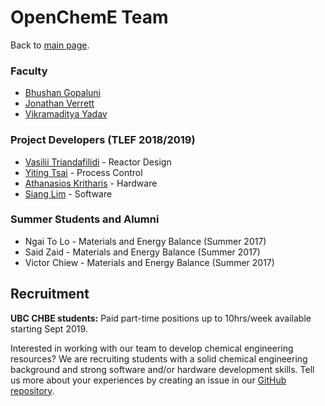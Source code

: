 # OpenChemE Team
Back to [main page](./index.html).

### Faculty
- [Bhushan Gopaluni](http://dais.chbe.ubc.ca/)
- [Jonathan Verrett](http://www.chbe.ubc.ca/profile/jonathan-verrett/)
- [Vikramaditya Yadav](http://www.biofoundry.ca/)

### Project Developers (TLEF 2018/2019)
- [Vasilii Triandafilidi](https://www.linkedin.com/in/vtrianda/) - Reactor Design
- [Yiting Tsai](http://dais.chbe.ubc.ca/members/Yiting%20Tsai/) - Process Control
- [Athanasios Kritharis](https://www.linkedin.com/in/athanasios-kritharis-180693a5) - Hardware
- [Siang Lim](https://www.siang.ca) - Software

### Summer Students and Alumni
- Ngai To Lo - Materials and Energy Balance (Summer 2017)
- Said Zaid - Materials and Energy Balance (Summer 2017)
- Victor Chiew - Materials and Energy Balance (Summer 2017)

## Recruitment
**UBC CHBE students:** Paid part-time positions up to 10hrs/week available starting Sept 2019. 

Interested in working with our team to develop chemical engineering resources? We are recruiting students with a solid chemical engineering background and strong software and/or hardware development skills. Tell us more about your experiences by creating an issue in our [GitHub repository](https://github.com/OpenChemE/OpenChemE.github.io/issues).
